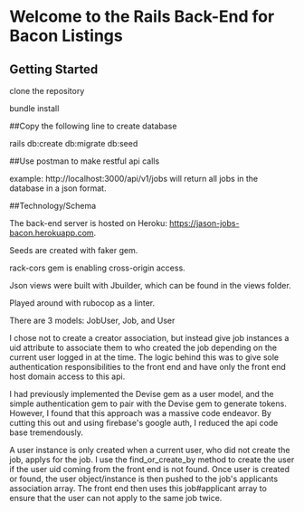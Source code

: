# Welcome to the Rails Back-End for Bacon Listings


## Getting Started

clone the repository

bundle install

##Copy the following line to create database

rails db:create db:migrate db:seed


##Use postman to make restful api calls

example: http://localhost:3000/api/v1/jobs will return all jobs in the database in a json format.

##Technology/Schema

The back-end server is hosted on Heroku:  https://jason-jobs-bacon.herokuapp.com.

Seeds are created with faker gem.

rack-cors gem is enabling cross-origin access.

Json views were built with Jbuilder, which can be found in the views folder.

Played around with rubocop as a linter.

There are 3 models: JobUser, Job, and User

I chose not to create a creator association, but instead give job instances a uid attribute
to associate them to who created the job depending on the current user logged in at the time.
The logic behind this was to give sole authentication responsibilities to the front end and
have only the front end host domain access to this api.

I had previously implemented the Devise gem as a user model, and the simple authentication gem to pair
with the Devise gem to generate tokens. However, I found that this approach was a massive code endeavor.
By cutting this out and using firebase's google auth, I reduced the api code base tremendously.

A user instance is only created when a current user, who did not create the job, applys for the job.
I use the find_or_create_by method to create the user if the user uid coming from the front end is not found.
Once user is created or found, the user object/instance is then pushed to the job's applicants association array.
The front end then uses this job#applicant array to ensure that the user can not apply to the same job twice.     
